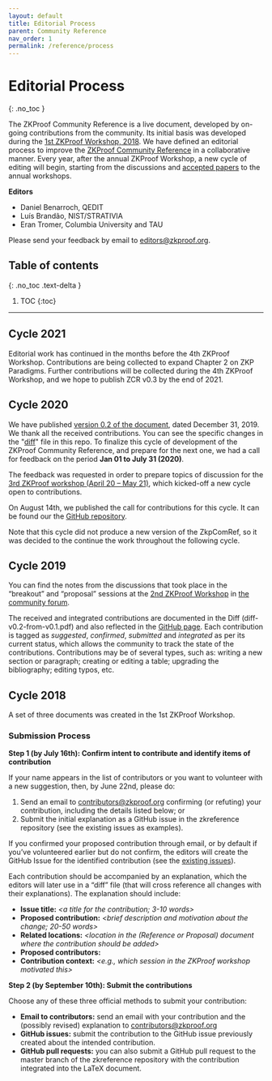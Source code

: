 ```yaml
---
layout: default
title: Editorial Process
parent: Community Reference
nav_order: 1
permalink: /reference/process
---
```


# Editorial Process
{: .no_toc }

The ZKProof Community Reference is a live document, developed by on-going contributions from the community. Its initial basis was developed during the [1st ZKProof Workshop, 2018](https://zkpstandard.github.io/zkproof.github.io/first_workshop.html). We have defined an editorial process to improve the [ZKProof Community Reference](/pages/reference/reference.pdf) in a collaborative manner. Every year, after the annual ZKProof Workshop, a new cycle of editing will begin, starting from the discussions and [accepted papers](/standards/proposals) to the annual workshops.

**Editors**

- Daniel Benarroch, QEDIT
- Luís Brandão, NIST/STRATIVIA
- Eran Tromer, Columbia University and TAU

Please send your feedback by email to [editors@zkproof.org](mailto:editors@zkproof.org).

## Table of contents
{: .no_toc .text-delta }

1. TOC
{:toc}

---

## Cycle 2021

Editorial work has continued in the months before the 4th ZKProof Workshop. Contributions are being collected to expand Chapter 2 on ZKP Paradigms. Further contributions will be collected during the 4th ZKProof Workshop, and we hope to publish ZCR v0.3 by the end of 2021.

## Cycle 2020

We have published [version 0.2 of the document](/pages/reference/reference.pdf), dated December 31, 2019. We thank all the received contributions. You can see the specific changes in the "[diff](/pages/reference/diffs/diff-v0.2-from-v0.1.pdf)" file in this repo. To finalize this cycle of development of the ZKProof Community Reference, and prepare for the next one, we had a call for feedback on the period **Jan 01 to July 31 (2020)**. 

The feedback was requested in order to prepare topics of discussion for the [3rd ZKProof workshop (April 20 – May 21)](https://zkproof.org/events/workshop4), which kicked-off a new cycle open to contributions.

On August 14th, we published the call for contributions for this cycle. It can be found our the [GitHub repository](https://github.com/zkpstandard/zkreference/blob/master/Call-2020-for-contribs-to-ZCRef.pdf).

Note that this cycle did not produce a new version of the ZkpComRef, so it was decided to the continue the work throughout the following cycle.



## Cycle 2019

You can find the notes from the discussions that took place in the “breakout” and “proposal” sessions at the [2nd ZKProof Workshop](https://zkproof.org/events/workshop2) in [the community forum](https://community.zkproof.org/t/2nd-zkproof-standards-workshop-in-berkeley-april-10-12/60/2).

The received and integrated contributions are documented in the Diff (diff-v0.2-from-v0.1.pdf) and also reflected in the [GitHub page](https://github.com/zkpstandard/zkreference/issues). Each contribution is tagged as _suggested_, _confirmed_, _submitted_ and _integrated_ as per its current status, which allows the community to track the state of the contributions. Contributions may be of several types, such as: writing a new section or paragraph; creating or editing a table; upgrading the bibliography; editing typos, etc.

## Cycle 2018

A set of three documents was created in the 1st ZKProof Workshop.

### Submission Process

__Step 1 (by July 16th): Confirm intent to contribute and identify items of contribution__

If your name appears in the list of contributors or you want to volunteer with a new suggestion, then, by June 22nd, please do:

1. Send an email to contributors@zkproof.org confirming (or refuting) your contribution, including the details listed below; or
2. Submit the initial explanation as a GitHub issue in the zkreference repository (see the existing issues as examples).

If you confirmed your proposed contribution through email, or by default if you’ve volunteered earlier but do not confirm, the editors will create the GitHub Issue for the identified contribution (see the [existing issues](https://github.com/zkpstandard/zkreference/issues)).

Each contribution should be accompanied by an explanation, which the editors will later use in a “diff” file (that will cross reference all changes with their explanations). The explanation should include:

- __Issue title:__ _<a title for the contribution; 3-10 words>_
- __Proposed contribution:__ _<brief description and motivation about the change; 20-50 words>_
- __Related locations:__ _<location in the (Reference or Proposal) document where the contribution should be added>_
- __Proposed contributors:__ _<who is proposing to do something>_
- __Contribution context:__ _<e.g., which session in the ZKProof workshop motivated this>_

__Step 2 (by September 10th): Submit the contributions__

Choose any of these three official methods to submit your contribution:

- __Email to contributors:__ send an email with your contribution and the (possibly revised) explanation to contributors@zkproof.org
- __GitHub issues:__ submit the contribution to the GitHub issue previously created about the intended contribution.
- __GitHub pull requests:__ you can also submit a GitHub pull request to the master branch of the zkreference repository with the contribution integrated into the LaTeX document.

